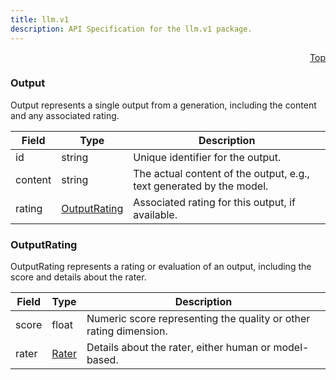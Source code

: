 ```yaml
---
title: llm.v1
description: API Specification for the llm.v1 package.
---
```


<a name="output-proto"></a><p align="right"><a href="#top">Top</a></p>

<!-- begin services -->

<!-- begin services -->



<a name="llm-v1-Output"></a>

### Output

Output represents a single output from a generation, including the content and any associated rating.




| Field | Type | Description |
| ----- | ---- | ----------- |
| id |string|  Unique identifier for the output.  |
| content |string|  The actual content of the output, e.g., text generated by the model.  |
| rating |[OutputRating](#llm-v1-OutputRating)|  Associated rating for this output, if available.  |




 <!-- end nested messages -->

 <!-- end nested enums -->




<a name="llm-v1-OutputRating"></a>

### OutputRating

OutputRating represents a rating or evaluation of an output, including the score and details about the rater.




| Field | Type | Description |
| ----- | ---- | ----------- |
| score |float|  Numeric score representing the quality or other rating dimension.  |
| rater |[Rater](./prompt.md#llm-v1-Rater)|  Details about the rater, either human or model-based.  |




 <!-- end nested messages -->

 <!-- end nested enums -->


 <!-- end messages -->

<!-- begin file-level enums -->
 <!-- end file-level enums -->

<!-- begin file-level extensions -->
 <!-- end file-level extensions -->


